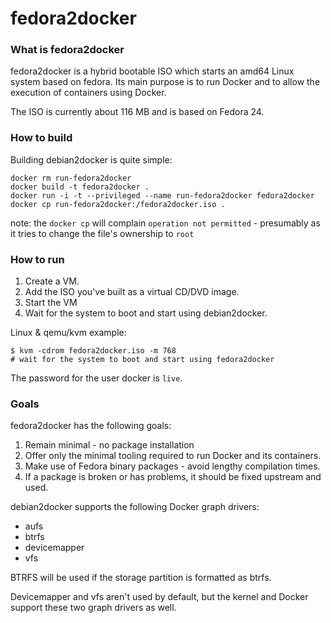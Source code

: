 # fedora2docker

### What is fedora2docker

fedora2docker is a hybrid bootable ISO which starts an amd64 Linux system based on fedora. Its main purpose is to run Docker and to allow the execution of containers using Docker. 

The ISO is currently about 116 MB and is based on Fedora 24.

### How to build

Building debian2docker is quite simple:

```
docker rm run-fedora2docker
docker build -t fedora2docker .
docker run -i -t --privileged --name run-fedora2docker fedora2docker
docker cp run-fedora2docker:/fedora2docker.iso .
```
note: the ``docker cp`` will complain ``operation not permitted`` - presumably as it tries to change the file's ownership to ``root``

### How to run

1. Create a VM.
2. Add the ISO you've built as a virtual CD/DVD image.
3. Start the VM
4. Wait for the system to boot and start using debian2docker.

Linux & qemu/kvm example:
```
$ kvm -cdrom fedora2docker.iso -m 768
# wait for the system to boot and start using fedora2docker
```

The password for the user docker is `live`.

### Goals

fedora2docker has the following goals:

1. Remain minimal - no package installation
2. Offer only the minimal tooling required to run Docker and its containers.
3. Make use of Fedora binary packages - avoid lengthy compilation times.
4. If a package is broken or has problems, it should be fixed upstream and used.

debian2docker supports the following Docker graph drivers:
- aufs
- btrfs
- devicemapper
- vfs

BTRFS will be used if the storage partition is formatted as btrfs.

Devicemapper and vfs aren't used by default, but the kernel and Docker
support these two graph drivers as well.
